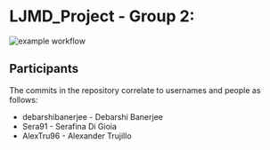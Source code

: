 # LJMD_Project - Group 2:

![example workflow](https://github.com/debarshibanerjee/LJMD_Project/actions/workflows/linux-build-and-test.yml/badge.svg)

## Participants

The commits in the repository correlate to usernames and people as follows:

- debarshibanerjee - Debarshi Banerjee
- Sera91 - Serafina Di Gioia
- AlexTru96  - Alexander Trujillo

